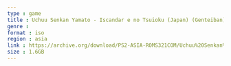 ```yaml
---
type : game
title : Uchuu Senkan Yamato - Iscandar e no Tsuioku (Japan) (Genteiban)
genre : 
format : iso
region : asia
link : https://archive.org/download/PS2-ASIA-ROMS321COM/Uchuu%20Senkan%20Yamato%20-%20Iscandar%20e%20no%20Tsuioku%20%28Japan%29%20%28Genteiban%29.7z
size : 1.6GB
---
```

